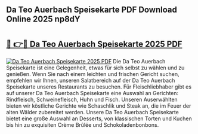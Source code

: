 ## Da Teo Auerbach Speisekarte PDF Download Online 2025 np8dY

# <h2><a href="http://gcbnaw.nevu.top/?p=Da+Teo+Auerbach+Speisekarte">🔗 👉🔴 Da Teo Auerbach Speisekarte 2025 PDF</a></h2>

[![Da Teo Auerbach Speisekarte 2025 PDF](https://i.imgur.com/dBaPXMq.png)](http://gcbnaw.nevu.top/?p=Da+Teo+Auerbach+Speisekarte)
Die Da Teo Auerbach Speisekarte ist eine Gelegenheit, etwas für sich selbst zu wählen und zu genießen. Wenn Sie nach einem leichten und frischen Gericht suchen, empfehlen wir Ihnen, unseren Salatbereich auf der Da Teo Auerbach Speisekarte unseres Restaurants zu besuchen. Für Fleischliebhaber gibt es auf unserer Da Teo Auerbach Speisekarte eine Auswahl an Gerichten: Rindfleisch, Schweinefleisch, Huhn und Fisch. Unseren Auserwählten bieten wir köstliche Gerichte wie Schaschlik und Steak an, die im Feuer der alten Wälder zubereitet werden. Unsere Da Teo Auerbach Speisekarte bietet eine große Auswahl an Desserts, von klassischen Torten und Kuchen bis hin zu exquisiten Crème Brûlée und Schokoladenbonbons.
